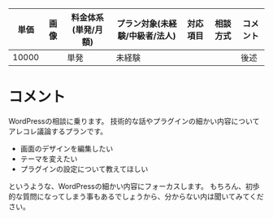 |単価|画像|料金体系(単発/月額)|プラン対象(未経験/中級者/法人)|対応項目|相談方式|コメント|
|---|---|---|---|---|---|---|
|10000||単発|未経験|||後述|

# コメント
WordPressの相談に乗ります。
技術的な話やプラグインの細かい内容についてアレコレ議論するプランです。

- 画面のデザインを編集したい
- テーマを変えたい
- プラグインの設定について教えてほしい

というような、WordPressの細かい内容にフォーカスします。
もちろん、初歩的な質問になってしまう事もあるでしょうから、分からない内は聞いてみてください。

